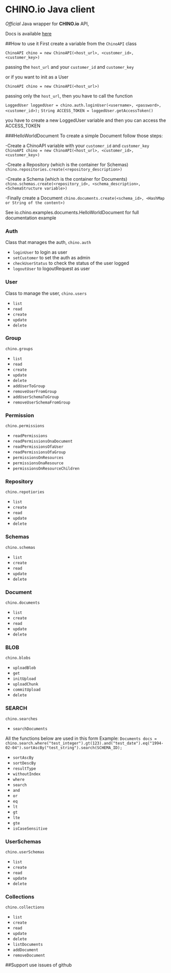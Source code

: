#  CHINO.io Java client #
*Official* Java wrapper for **CHINO.io** API,

Docs is available [here](http://docs.chino.io)

##How to use it
First create a variable from the `ChinoAPI` class

`ChinoAPI chino = new ChinoAPI(<host_url>, <customer_id>, <customer_key>)`

passing the `host_url` and your `customer_id` and `customer_key`

or if you want to init as a User

`ChinoAPI chino = new ChinoAPI(<host_url>)`

passing only the `host_url`, then you have to call the function

`LoggedUser loggedUser = chino.auth.loginUser(<username>, <password>, <customer_id>);`
`String ACCESS_TOKEN = loggedUser.getAccessToken()`

you have to create a new LoggedUser variable and then you can access the ACCESS_TOKEN

###HelloWorldDocument
To create a simple Document follow those steps:

-Create a ChinoAPI variable with your  `customer_id` and `customer_key`
`ChinoAPI chino = new ChinoAPI(<host_url>, <customer_id>, <customer_key>)`

-Create a Repository (which is the container for Schemas)   
 `chino.repositories.create(<repository_description>)`

-Create a Schema (which is the container for Documents)
 `chino.schemas.create(<repository_id>, <schema_description>, <SchemaStructure variable>)`

-Finally create a Document
 `chino.documents.create(<schema_id>, <HashMap or String of the content>)`

See io.chino.examples.documents.HelloWorldDocument for full documentation example
    
### Auth
Class that manages the auth, `chino.auth`

- `loginUser` to login as user
- `setCustomer` to set the auth as admin
- `checkUserStatus` to check the status of the user logged
- `logoutUser` to logoutRequest as user

### User
Class to manage the user, `chino.users`

- `list`
- `read`
- `create`
- `update`
- `delete`

### Group
`chino.groups`

- `list`
- `read`
- `create`
- `update`
- `delete`
- `addUserToGroup`
- `removeUserFromGroup`
- `addUserSchemaToGroup`
- `removeUserSchemaFromGroup`

### Permission
`chino.permissions`

- `readPermissions`
- `readPermissionsOnaDocument`
- `readPermissionsOfaUser`
- `readPermissionsOfaGroup`
- `permissionsOnResources`
- `permissionsOnaResource`
- `permissionsOnResourceChildren`

### Repository
`chino.repotiories`

- `list`
- `create`
- `read`
- `update`
- `delete`

### Schemas
`chino.schemas`

- `list`
- `create`
- `read`
- `update`
- `delete`

### Document
`chino.documents`

- `list`
- `create`
- `read`
- `update`
- `delete`


### BLOB
`chino.blobs`

- `uploadBlob`
- `get`
- `initUpload`
- `uploadChunk`
- `commitUpload`
- `delete`

### SEARCH
`chino.searches`

- `searchDocuments`

All the functions below are used in this form
Example:
`Documents docs = chino.search.where("test_integer").gt(123).and("test_date").eq("1994-02-04").sortAscBy("test_string").search(SCHEMA_ID);`

- `sortAscBy`
- `sortDescBy`
- `resultType`
- `withoutIndex`
- `where`
- `search`
- `and`
- `or`
- `eq`
- `lt`
- `gt`
- `lte`
- `gte`
- `isCaseSensitive`

### UserSchemas
`chino.userSchemas`

- `list`
- `create`
- `read`
- `update`
- `delete`

### Collections
`chino.collections`

- `list`
- `create`
- `read`
- `update`
- `delete`
- `listDocuments`
- `addDocument`
- `removeDocument`

##Support
use issues of github 
